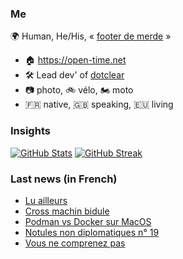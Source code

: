 ### Me

🌍 Human, He/His, « [footer de merde](https://open-time.net/post/2013/07/17/La-veritable-histoire-du-Footer-de-merde-) » 
* 🏠 https://open-time.net 
* 🛠️ Lead dev' of [dotclear](https://git.dotclear.org/dev/dotclear)
* 📷 photo, 🚲 vélo, 🏍️ moto 
* 🇫🇷 native, 🇬🇧 speaking, 🇪🇺 living

### Insights

[![GitHub Stats](https://github-readme-stats.vercel.app/api?username=franck-paul)](https://github.com/franck-paul)
[![GitHub Streak](https://github-readme-streak-stats.herokuapp.com?user=franck-paul)](https://git.io/streak-stats)

### Last news (in French)

<!-- BLOG-POST-LIST:START -->
- [Lu ailleurs](https://open-time.net/post/2023/02/12/Lu-ailleurs)
- [Cross machin bidule](https://open-time.net/post/2023/02/11/Cross-machin-bidule)
- [Podman vs Docker sur MacOS](https://open-time.net/post/2023/02/10/Podman-vs-Docker-sur-MacOS)
- [Notules non diplomatiques n° 19](https://open-time.net/post/2023/02/09/Notules-non-diplomatiques-n-19)
- [Vous ne comprenez pas](https://open-time.net/post/2023/02/08/Vous-ne-comprenez-pas)
<!-- BLOG-POST-LIST:END -->
